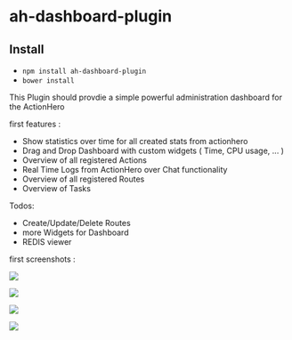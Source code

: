 ah-dashboard-plugin
===================

## Install

- `npm install ah-dashboard-plugin`
- `bower install`

This Plugin should provdie a simple powerful administration dashboard for the ActionHero

first features :
- Show statistics over time for all created stats from actionhero
- Drag and Drop Dashboard with custom widgets ( Time, CPU usage, ... )
- Overview of all registered Actions
- Real Time Logs from ActionHero over Chat functionality
- Overview of all registered Routes
- Overview of Tasks

Todos:

- Create/Update/Delete Routes
- more Widgets for Dashboard
- REDIS viewer

first screenshots :

![](https://github.com/S3bb1/ah-dashboard-plugin/blob/static_repo_files/readme/dashboard1.PNG)

![](https://github.com/S3bb1/ah-dashboard-plugin/blob/static_repo_files/readme/dashboard2.PNG)

![](https://github.com/S3bb1/ah-dashboard-plugin/blob/static_repo_files/readme/dashboard3.PNG)

![](https://github.com/S3bb1/ah-dashboard-plugin/blob/static_repo_files/readme/dashboard4.PNG)